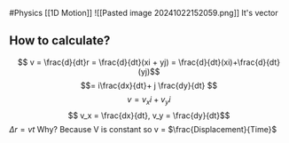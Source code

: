 #Physics 
[[1D Motion]]
![[Pasted image 20241022152059.png]]
It's vector
## How to calculate?
$$ v = \frac{d}{dt}r = \frac{d}{dt}(xi + yj) = \frac{d}{dt}(xi)+\frac{d}{dt}(yj)$$
$$= i\frac{dx}{dt}+ j \frac{dy}{dt} $$
$$ v = v_xi + v_yi $$
$$ v_x = \frac{dx}{dt}, v_y = \frac{dy}{dt}$$
$\Delta r = vt$ Why? 
Because V is constant so v = $\frac{Displacement}{Time}$

